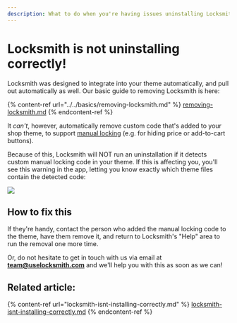 ```yaml
---
description: What to do when you're having issues uninstalling Locksmith from your theme
---
```


# Locksmith is not uninstalling correctly!

Locksmith was designed to integrate into your theme automatically, and pull out automatically as well. Our basic guide to removing Locksmith is here:

{% content-ref url="../../basics/removing-locksmith.md" %}
[removing-locksmith.md](../../basics/removing-locksmith.md)
{% endcontent-ref %}

It _can't_, however, automatically remove custom code that's added to your shop theme, to support [manual locking](../../keys/more/manual-mode.md) (e.g. for hiding price or add-to-cart buttons).

Because of this, Locksmith will NOT run an uninstallation if it detects custom manual locking code in your theme. If this is affecting you, you'll see this warning in the app, letting you know exactly which theme files contain the detected code:

![](https://d33v4339jhl8k0.cloudfront.net/docs/assets/5ddd799f2c7d3a7e9ae472fc/images/5e1cee9a04286364bc93d593/5e1cee295cdd8.png)

## How to fix this

If they're handy, contact the person who added the manual locking code to the theme, have them remove it, and return to Locksmith's "Help" area to run the removal one more time.

Or, do not hesitate to get in touch with us via email at **team@uselocksmith.com** and we'll help you with this as soon as we can!

## Related article:&#x20;

{% content-ref url="locksmith-isnt-installing-correctly.md" %}
[locksmith-isnt-installing-correctly.md](locksmith-isnt-installing-correctly.md)
{% endcontent-ref %}
